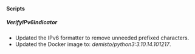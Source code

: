 
#### Scripts

##### VerifyIPv6Indicator
- Updated the IPv6 formatter to remove unneeded prefixed characters.
- Updated the Docker image to: *demisto/python3:3.10.14.101217*.

